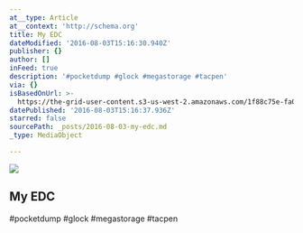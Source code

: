 ```yaml
---
at__type: Article
at__context: 'http://schema.org'
title: My EDC
dateModified: '2016-08-03T15:16:30.940Z'
publisher: {}
author: []
inFeed: true
description: '#pocketdump #glock #megastorage #tacpen'
via: {}
isBasedOnUrl: >-
  https://the-grid-user-content.s3-us-west-2.amazonaws.com/1f88c75e-fa00-44d1-bccf-39ea06c89f77.jpg
datePublished: '2016-08-03T15:16:37.936Z'
starred: false
sourcePath: _posts/2016-08-03-my-edc.md
_type: MediaObject

---
```

<article style=""><img src="https://the-grid-user-content.s3-us-west-2.amazonaws.com/1f88c75e-fa00-44d1-bccf-39ea06c89f77.jpg" /><h1>My EDC</h1><p>#pocketdump #glock #megastorage #tacpen</p></article>